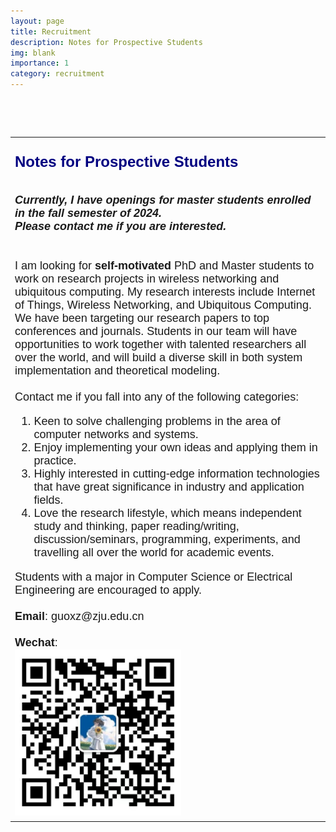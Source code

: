 ```yaml
---
layout: page
title: Recruitment
description: Notes for Prospective Students
img: blank
importance: 1
category: recruitment
---
```


<div class="container_12">    
      <div class="main">
        <p> &nbsp;</p>
        <p> &nbsp;</p>
        <table cellspacing="3" cellpadding="0" width="1000" align="center">
          <tbody>
            <tr>
              <td colspan="4" align="left" valign="top">
                <h3>
                  <div class="section">
                    <span style="font-family: Arial; font-size:large;">
                      <font size="5" color="#000080">Notes for Prospective Students</font>
                    </span>
                  </div>
                </h3>
                <span style="font-family: Arial; font-size:large;">
                  <br>
                  <i><b>Currently, I have openings for master students enrolled in the fall semester of 2024.
                  <br>Please contact me if you are interested.</b></i>
                  <br><br><br>
                  I am looking for <b>self-motivated</b> PhD and Master students to work on research projects in wireless networking and ubiquitous computing. 
                  My research interests include Internet of Things, Wireless Networking, and Ubiquitous Computing. We have been targeting our research papers to top conferences and journals. 
                  Students in our team will have opportunities to work together with talented researchers all over the world, and will build a diverse skill in both system implementation and theoretical modeling.
                  <br><br>
                  Contact me if you fall into any of the following categories: 
                  <ol>
                    <li>Keen to solve challenging problems in the area of computer networks and systems.</li>
                    <li>Enjoy implementing your own ideas and applying them in practice.</li>
                    <li>Highly interested in cutting-edge information technologies that have great significance in industry and application fields.</li>
                    <li>Love the research lifestyle, which means independent study and thinking, paper reading/writing, discussion/seminars, programming, experiments, and travelling all over the world for academic events.</li>
                  </ol>
                  Students with a major in Computer Science or Electrical Engineering are encouraged to apply. 
                  <br><br>
                  <b>Email</b>: guoxz@zju.edu.cn
                  <br><br>
                  <b>Wechat</b>: 
                  <br>
                  <img src="../assets/img/Wechat.png" alt="" width="266" height="266">
                </span>
              </td>
            </tr>
          </tr>
          </tbody>
        </table>
      </div>
    </div>


